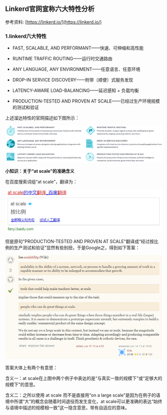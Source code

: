 ## Linkerd官网宣称六大特性分析
参考资料: [https://linkerd.io/](https://linkerd.io/)

### 1.linkerd六大特性
* FAST, SCALABLE, AND PERFORMANT——快速、可伸缩和高性能
  
* RUNTIME TRAFFIC ROUTING——运行时交通路由

* ANY LANGUAGE, ANY ENVIRONMENT——任意语言、任意环境

* DROP-IN SERVICE DISCOVERY——附带（顺便）式服务发现

* LATENCY-AWARE LOAD-BALANCING——延迟感知 + 负载均衡

* PRODUCTION-TESTED AND PROVEN AT SCALE——已经过生产环境规模的测试和验证

上述溜达特性的官网描述如下图所示：

  ![](/assets/linkerd004_001.PNG)

  **小知识：关于“at scale”的准确含义**
  
  在百度搜索词组“at scale”，翻译为：
  
  ![](/assets/linkerd004_002.PNG)
  
  但是原句"PRODUCTION-TESTED AND PROVEN AT SCALE"翻译成“经过按比例的生产测试和验证”显然有些别扭，于是Google之，得到如下答案：
  
  ![](/assets/linkerd004_003.PNG)
  
  答案大体上有两个有意思：
  
  含义一：at scale在上图中两个例子中表达的是“与真实一致的规模下”或“足够大的规模下”的意思。
  
  含义二：之所以使用 at scale 而不是直接用“on a large scale”是因为在例子的语境中所谓“大”的概念会随着时间退役而发生变化，at scale可以更准确的表达“始终与语境中描述的规模相一致”这一隐含意思，带有自适应的意味。